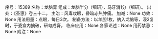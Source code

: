 序号：15389
名称：龙脑膏
组成：龙脑半分（细研），马牙消1分（细研）。
出处：《圣惠》卷三十二。
主治：风毒攻眼，昏暗赤热肿痛。
加减：None
功效：None
用法用量：点眼，每日3次。
制备方法：以羊胆1枚，纳入龙脑等，浸2复时，于瓷盒内摘破，研匀成膏。
临床应用：None
各家论述：None
用药禁忌：None
附注：None
